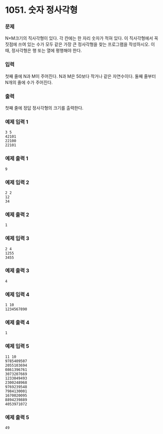 # 1051. 숫자 정사각형

### 문제
N×M크기의 직사각형이 있다. 각 칸에는 한 자리 숫자가 적혀 있다. 이 직사각형에서 꼭짓점에 쓰여 있는 수가 모두 같은 가장 큰 정사각형을 찾는 프로그램을 작성하시오. 이때, 정사각형은 행 또는 열에 평행해야 한다.

### 입력
첫째 줄에 N과 M이 주어진다. N과 M은 50보다 작거나 같은 자연수이다. 둘째 줄부터 N개의 줄에 수가 주어진다.

### 출력
첫째 줄에 정답 정사각형의 크기를 출력한다.

### 예제 입력 1 
```
3 5
42101
22100
22101
```
### 예제 출력 1 
```
9
```
### 예제 입력 2
```
2 2
12
34
```
### 예제 출력 2 
```
1
```
### 예제 입력 3 
```
2 4
1255
3455
```
### 예제 출력 3 
```
4
```
### 예제 입력 4 
```
1 10
1234567890
```
### 예제 출력 4 
```
1
```
### 예제 입력 5 
```
11 10
9785409507
2055103694
0861396761
3073207669
1233049493
2300248968
9769239548
7984130001
1670020095
8894239889
4053971072
```
### 예제 출력 5 
```
49
```
